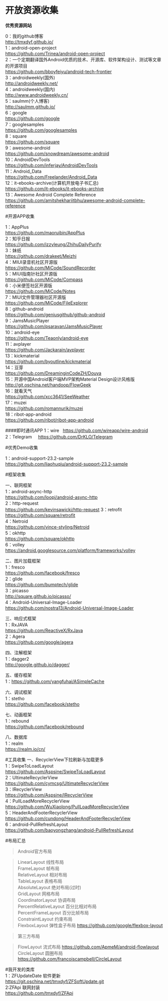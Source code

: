 # 开放资源收集
<b>优秀资源网站</b>    
   
   
0：我的github博客  
http://tmxdyf.github.io/  
1：android-open-project  
https://github.com/Trinea/android-open-project  
2：一个定期翻译国外Android优质的技术、开源库、软件架构设计、测试等文章的开源项目  
https://github.com/bboyfeiyu/android-tech-frontier  
3：androidweekly(国外)  
http://androidweekly.net/  
4：androidweekly(国内)  
http://www.androidweekly.cn/  
5：saulmm(个人博客)  
http://saulmm.github.io/  
6：google  
https://github.com/google  
7：googlesamples  
https://github.com/googlesamples  
8：square  
https://github.com/square  
9：awesome-android  
https://github.com/snowdream/awesome-android  
10：AndroidDevTools    
https://github.com/inferjay/AndroidDevTools  
11：Android_Data  
https://github.com/Freelander/Android_Data    
12：it-ebooks-archive(计算机开放电子书汇总)  
https://github.com/it-ebooks/it-ebooks-archive    
13：Awesome Android Complete Reference
https://github.com/amitshekhariitbhu/awesome-android-complete-reference



#开源APP收集

1：AppPlus  
https://github.com/maoruibin/AppPlus  
2：知乎日报  
https://github.com/izzyleung/ZhihuDailyPurify  
3：妹纸  
https://github.com/drakeet/Meizhi  
4：MIUI录音机社区开源版  
https://github.com/MiCode/SoundRecorder  
5：MIUI指南针社区开源版  
https://github.com/MiCode/Compass  
6：小米便签社区开源版  
https://github.com/MiCode/Notes  
7：MIUI文件管理器社区开源版  
https://github.com/MiCode/FileExplorer  
8：github-android  
https://github.com/geniusgithub/github-android  
9：JamsMusicPlayer  
https://github.com/psaravan/JamsMusicPlayer  
10：android-eye  
https://github.com/Teaonly/android-eye  
11：avplayer  
https://github.com/Jackarain/avplayer  
13：kickmaterial  
https://github.com/byoutline/kickmaterial  
14：豆芽  
https://github.com/DreaminginCodeZH/Douya   
15：开源中国Android客户端MVP架构Material Design设计风格版   
http://git.oschina.net/handoop/FlowGeek  
16：就看天气  
https://github.com/xcc3641/SeeWeather    
17：muzei  
https://github.com/romannurik/muzei  
18：ribot-app-android  
https://github.com/ribot/ribot-app-android  

####即时通讯APP
1：wire  
https://github.com/wireapp/wire-android  
2：Telegram    
https://github.com/DrKLO/Telegram  

  
  
#优秀Demo收集  
   
   
1：android-support-23.2-sample  
https://github.com/liaohuqiu/android-support-23.2-sample  


#框架收集 

一、联网框架  
1：android-async-http  
https://github.com/loopj/android-async-http  
2：http-request    
https://github.com/kevinsawicki/http-request
3：retrofit  
https://github.com/square/retrofit  
4：Netroid  
https://github.com/vince-styling/Netroid  
5：okhttp  
https://github.com/square/okhttp  
6：volley  
https://android.googlesource.com/platform/frameworks/volley
  
二、图片加载框架  
1：fresco  
https://github.com/facebook/fresco  
2：glide  
https://github.com/bumptech/glide  
3：picasso  
http://square.github.io/picasso/  
4：Android-Universal-Image-Loader  
https://github.com/nostra13/Android-Universal-Image-Loader  

三、响应式框架  
1：RxJAVA  
https://github.com/ReactiveX/RxJava  
2：Agera  
https://github.com/google/agera  

四、注解框架  
1：dagger2  
http://google.github.io/dagger/  

五、缓存框架  
1：https://github.com/yangfuhai/ASimpleCache  


六、调试框架  
1：stetho  
https://github.com/facebook/stetho  


七、动画框架  
1：rebound    
https://github.com/facebook/rebound  

八、数据库  
1：realm  
https://realm.io/cn/  

#工具收集
一、RecyclerView下拉刷新与加载更多  
1：SwipeToLoadLayout  
https://github.com/Aspsine/SwipeToLoadLayout  
2：UltimateRecyclerView    
https://github.com/cymcsg/UltimateRecyclerView  
3：IRecyclerView  
https://github.com/Aspsine/IRecyclerView  
4：PullLoadMoreRecyclerView    
https://github.com/WuXiaolong/PullLoadMoreRecyclerView    
5：HeaderAndFooterRecyclerView  
https://github.com/cundong/HeaderAndFooterRecyclerView  
6：android-PullRefreshLayout    
https://github.com/baoyongzhang/android-PullRefreshLayout   


#布局汇总  

>Android官方布局

>LinearLayout 线性布局  
>FrameLayout 帧布局  
>RelativeLayout 相对布局  
>TableLayout 表格布局  
>AbsoluteLayout 绝对布局(过时)  
>GridLayout 网格布局  
>CoordinatorLayout 协调布局  
>PercentRelativeLayout 百分比相对布局  
>PercentFrameLayout 百分比帧布局  
>ConstraintLayout 约束布局  
>FlexboxLayout 弹性盒子布局 https://github.com/google/flexbox-layout  

>第三方布局

>FlowLayout 流式布局 https://github.com/ApmeM/android-flowlayout  
>CircleLayout 圆圈布局  https://github.com/francoiscampbell/CircleLayout  

#我开发的类库  
1：ZFUpdateDate  软件更新  
https://git.oschina.net/tmxdyf/ZFSoftUpdate.git  
2:ZFApi  联网封装  
https://github.com/tmxdyf/ZFApi
